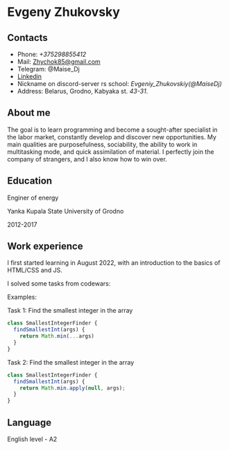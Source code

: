 # Evgeny Zhukovsky

## Contacts

* Phone: _+375298855412_  
* Mail: Zhychok85@gmail.com  
* Telegram: @Maise_Dj
* [Linkedin](https://www.linkedin.com/in/evgeny-zhukovsky-381320250/)  
* Nickname on discord-server rs school: _Evgeniy_Zhukovskiy(@MaiseDj)_  
* Address: Belarus, Grodno, Kabyaka st. _43-31_.  

## About me

The goal is to learn programming and become a sought-after specialist in the labor market, constantly develop and discover new opportunities.
My main qualities are purposefulness, sociability, the ability to work in multitasking mode, and quick assimilation of material. I perfectly join the company of strangers, and I also know how to win over.

## Education

Enginer of energy

Yanka Kupala State University of Grodno

2012-2017

## Work experience

I first started learning in August 2022, with an introduction to the basics of HTML/CSS and JS.

I solved some tasks from codewars:

Examples:

Task 1: Find the smallest integer in the array

```js
class SmallestIntegerFinder {
  findSmallestInt(args) {
    return Math.min(...args)
  }
}
```

Task 2: Find the smallest integer in the array

```js
class SmallestIntegerFinder {
  findSmallestInt(args) {
    return Math.min.apply(null, args);
  }
}
```

## Language

English level - A2
